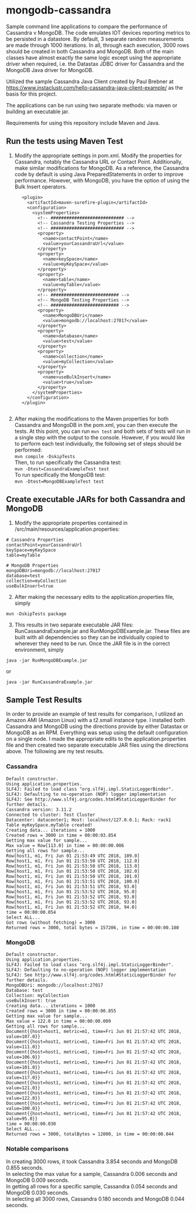 # mongodb-cassandra
Sample command line applications to compare the performance of Cassandra v MongoDB.  The code emulates IOT devices reporting metrics to be persisted in a datastore.  By default, 3 separate random measurements are made through 1000 iterations.  In all, through each execution, 3000 rows should be created in both Cassandra and MongoDB.  Both of the main classes have almost exactly the same logic except using the appropriate driver when required, i.e. the Datastax JDBC driver for Cassandra and the MongoDB Java driver for MongoDB.

Utilized the sample Cassandra Java Client created by Paul Brebner at https://www.instaclustr.com/hello-cassandra-java-client-example/ as the basis for this project.

The applications can be run using two separate methods: via maven or building an executable jar.

Requirements for using this repository include Maven and Java.

## Run the tests using Maven Test
1.  Modify the appropriate settings in pom.xml.  Modify the properties for Cassandra, notably the Cassandra URL or Contact Point.  Additionally, make similar modifications for MongoDB.  As a reference, the Cassandra code by default is using Java PreparedStatements in order to improve performance.  However, with MongoDB, you have the option of using the Bulk Insert operators.

``` 
      <plugin>
        <artifactId>maven-surefire-plugin</artifactId>
        <configuration>
          <systemProperties>
            <!-- ############################ -->
            <!-- Cassandra Testing Properties -->
            <!-- ############################ -->
            <property>
              <name>contactPoint</name>
              <value>yourCassandraUrl</value>
            </property>
            <property>
              <name>keySpace</name>
              <value>myKeySpace</value>
            </property>
            <property>
              <name>table</name>
              <value>myTable</value>
            </property>
            <!-- ########################## -->
            <!-- MongoDB Testing Properties -->
            <!-- ########################## -->
            <property>
              <name>MongoDBUri</name>
              <value>mongodb://localhost:27017</value>
            </property>
            <property>
              <name>database</name>
              <value>test</value>
            </property>
            <property>
              <name>collection</name>
              <value>myCollection</value>
            </property>
            <property>
              <name>useBulkInsert</name>
              <value>true</value>
            </property>
          </systemProperties>
        </configuration>
      </plugin>
      
```

2.  After making the modifications to the Maven properties for both Cassandra and MongoDB in the pom.xml, you can then execute the tests.  At this point, you can run ` mvn test ` and both sets of tests will run in a single step with the output to the console.  However, if you would like to perform each test individually, the following set of steps should be performed: \
``` mvn compile -DskipTests ``` \
Then, to run specifically the Cassandra test: \
``` mvn -Dtest=CassandraExampleTest test ``` \
To run specifically the MongoDB test: \
``` mvn -Dtest=MongoDBExampleTest test ``` 

## Create executable JARs for both Cassandra and MongoDB
1.  Modify the appropriate properties contained in <application-root-dir>/src/main/resources/application.properties:
```
# Cassandra Properties
contactPoint=yourCassandraUrl
keySpace=myKeySpace
table=myTable

# MongoDB Properties
mongoDBUri=mongodb://localhost:27017
database=test
collection=myCollection
useBulkInsert=true

```
2.  After making the necessary edits to the application.properties file, simply 
``` 
mvn -DskipTests package
```

3.  This results in two separate executable JAR files: RunCassandraExample.jar and RunMongoDBExample.jar.  These files are built with all dependencies so they can be individually copied to wherever they need to be run.  Once the JAR file is in the correct environment, simply
```
java -jar RunMongoDBExample.jar
```
or
```
java -jar RunCassandraExample.jar
```
## Sample Test Results
In order to provide an example of test results for comparison, I utilized an Amazon AMI (Amazon Linux) with a t2.small instance type.  I installed both Cassandra and MongoDB using the directions provide by either Datastax or MongoDB as an RPM.  Everything was setup using the default configuration on a single node.  I made the appropriate edits to the application.properties file and then created two separate executable JAR files using the directions above.  The following are my test results.

### Cassandra
```
Default constructor.
Using application.properties.
SLF4J: Failed to load class "org.slf4j.impl.StaticLoggerBinder".
SLF4J: Defaulting to no-operation (NOP) logger implementation
SLF4J: See http://www.slf4j.org/codes.html#StaticLoggerBinder for further details.
Cassandra version: 3.11.2
Connected to cluster: Test Cluster
Datacenter: datacenter1; Host: localhost/127.0.0.1; Rack: rack1
Table myKeySpace.myTable created!
Creating data... iterations = 1000
Created rows = 3000 in time = 00:00:03.854
Getting max value for sample...
Max value = Row[113.0] in time = 00:00:00.006
Getting all rows for sample...
Row[host1, m1, Fri Jun 01 21:53:49 UTC 2018, 109.0]
Row[host1, m1, Fri Jun 01 21:53:50 UTC 2018, 112.0]
Row[host1, m1, Fri Jun 01 21:53:50 UTC 2018, 113.0]
Row[host1, m1, Fri Jun 01 21:53:50 UTC 2018, 102.0]
Row[host1, m1, Fri Jun 01 21:53:50 UTC 2018, 101.0]
Row[host1, m1, Fri Jun 01 21:53:51 UTC 2018, 100.0]
Row[host1, m1, Fri Jun 01 21:53:51 UTC 2018, 93.0]
Row[host1, m1, Fri Jun 01 21:53:52 UTC 2018, 95.0]
Row[host1, m1, Fri Jun 01 21:53:52 UTC 2018, 93.0]
Row[host1, m1, Fri Jun 01 21:53:52 UTC 2018, 93.0]
Row[host1, m1, Fri Jun 01 21:53:52 UTC 2018, 94.0]
time = 00:00:00.054
Select ALL...
Got rows (without fetching) = 3000
Returned rows = 3000, total bytes = 157206, in time = 00:00:00.180

```
### MongoDB
```
Default constructor.
Using application.properties.
SLF4J: Failed to load class "org.slf4j.impl.StaticLoggerBinder".
SLF4J: Defaulting to no-operation (NOP) logger implementation
SLF4J: See http://www.slf4j.org/codes.html#StaticLoggerBinder for further details.
MongoDBUri: mongodb://localhost:27017
Database: test
Collection: myCollection
useBulkInsert: true
Creating data... iterations = 1000
Created rows = 3000 in time = 00:00:00.855
Getting max value for sample...
Max value = 122.0 in time = 00:00:00.009
Getting all rows for sample...
Document{{host=host1, metric=m1, time=Fri Jun 01 21:57:42 UTC 2018, value=107.0}}
Document{{host=host1, metric=m1, time=Fri Jun 01 21:57:42 UTC 2018, value=111.0}}
Document{{host=host1, metric=m1, time=Fri Jun 01 21:57:42 UTC 2018, value=106.0}}
Document{{host=host1, metric=m1, time=Fri Jun 01 21:57:42 UTC 2018, value=101.0}}
Document{{host=host1, metric=m1, time=Fri Jun 01 21:57:42 UTC 2018, value=117.0}}
Document{{host=host1, metric=m1, time=Fri Jun 01 21:57:42 UTC 2018, value=121.0}}
Document{{host=host1, metric=m1, time=Fri Jun 01 21:57:42 UTC 2018, value=122.0}}
Document{{host=host1, metric=m1, time=Fri Jun 01 21:57:42 UTC 2018, value=100.0}}
Document{{host=host1, metric=m1, time=Fri Jun 01 21:57:42 UTC 2018, value=95.0}}
time = 00:00:00.030
Select ALL...
Returned rows = 3000, totalBytes = 12000, in time = 00:00:00.044
```
### Notable comparisons
In creating 3000 rows, it took Cassandra 3.854 seconds and MongoDB 0.855 seconds. \
In selecting the max value for a sample, Cassandra 0.006 seconds and MongoDB 0.009 seconds. \
In getting all rows for a specific sample, Cassandra 0.054 seconds and MongoDB 0.030 seconds. \
In selecting all 3000 rows, Cassandra 0.180 seconds and MongoDB 0.044 seconds.
